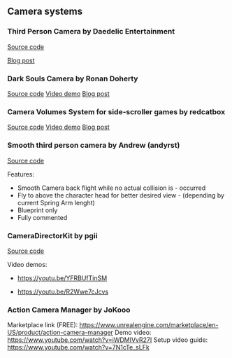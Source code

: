 ## Camera systems


### Third Person Camera by Daedelic Entertainment
[Source code](https://github.com/DaedalicEntertainment/third-person-camera)

[Blog post](https://www.unrealengine.com/en-US/tech-blog/six-ingredients-for-a-dynamic-third-person-camera)

### Dark Souls Camera by Ronan Doherty
[Source code](https://github.com/donanroherty/UE4_DarkSoulsCamera)
[Video demo](https://youtu.be/6U_VeUWlU7s)
[Blog post](https://ronandoherty.com/projects/ue4-dark-souls-camera-system)

### Camera Volumes System for side-scroller games by redcatbox

[Source code](https://github.com/redcatbox/CameraVolumes)
[Video demo](https://www.youtube.com/watch?v=EwlmB75D5YE)
[Blog post](https://forums.unrealengine.com/t/camera-volumes-system-for-side-scroller-games/120624)

### Smooth third person camera by Andrew (andyrst)

[Source code](https://github.com/andyrst/TPSSmoothCamera)

Features:

- Smooth Camera back flight while no actual collision is - occurred
- Fly to above the character head for better desired view - (depending by current Spring Arm lenght)
- Blueprint only
- Fully commented

### CameraDirectorKit by pgii

[Source code](https://github.com/pgii/CameraDirectorKit)

Video demos:

- https://youtu.be/YFRBUfTinSM

- https://youtu.be/R2Wwe7cJcvs

### Action Camera Manager by JoKooo


Marketplace link (FREE): https://www.unrealengine.com/marketplace/en-US/product/action-camera-manager
Demo video: https://www.youtube.com/watch?v=iWDMIVvR27I
Setup video guide: https://www.youtube.com/watch?v=7N1cTe_sLFk